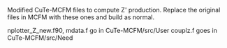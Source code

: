Modified CuTe-MCFM files to compute Z' production. Replace the original files in MCFM with these ones and build as normal.

nplotter_Z_new.f90, mdata.f go in CuTe-MCFM/src/User
couplz.f goes in CuTe-MCFM/src/Need
